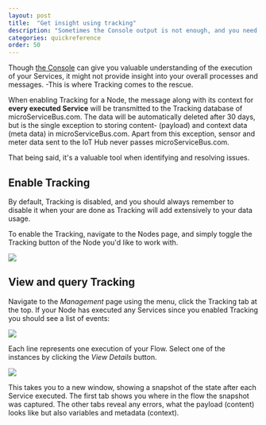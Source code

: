 ```yaml
---
layout: post
title:  "Get insight using tracking"
description: "Sometimes the Console output is not enough, and you need more insight to what messages and meta data is looking like. If this is the case, look no further."
categories: quickreference
order: 50
---
```


Though [the Console]({{site.baseurl}}/using-the-console) can give you valuable understanding of the execution of your Services, it might not provide insight into your overall processes and messages. -This is where Tracking comes to the rescue. 

When enabling Tracking for a Node, the message along with its context for **every executed Service** will be transmitted to the Tracking database of microServiceBus.com. The data will be automatically deleted after 30 days, but is the single exception to storing content- (payload) and context data (meta data) in microServiceBus.com. Apart from this exception, sensor and meter data sent to the IoT Hub never passes microServiceBus.com.

That being said, it's a valuable tool when identifying and resolving issues.

## Enable Tracking
By default, Tracking is disabled, and you should always remember to disable it when your are done as Tracking will add extensively to your data usage.

To enable the Tracking, navigate to the Nodes page, and simply toggle the Tracking button of the Node you'd like to work with.

<img src="{{site.baseurl}}/images/get-insight-using-tracking/1.png">

## View and query Tracking
Navigate to the *Management* page using the menu, click the Tracking tab at the top. If your Node has executed any Services since you enabled Tracking you should see a list of events:

<img src="{{site.baseurl}}/images/get-insight-using-tracking/2.png">

Each line represents one execution of your Flow. Select one of the instances by clicking the *View Details* button.

<img src="{{site.baseurl}}/images/get-insight-using-tracking/3.png">

This takes you to a new window, showing a snapshot of the state after each Service executed. The first tab shows you where in the flow the snapshot was captured. The other tabs reveal any errors, what the payload (content) looks like but also variables and metadata (context). 
